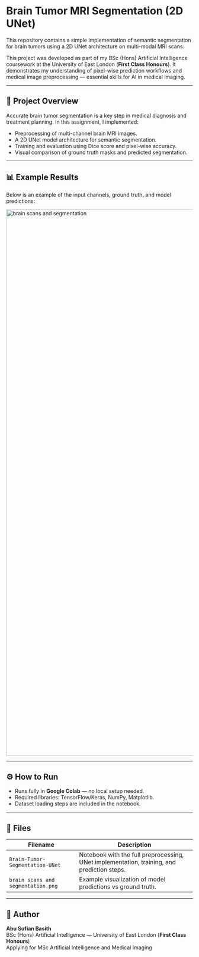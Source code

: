 # Brain Tumor MRI Segmentation (2D UNet)

This repository contains a simple implementation of semantic segmentation for brain tumors using a 2D UNet architecture on multi-modal MRI scans.

This project was developed as part of my BSc (Hons) Artificial Intelligence coursework at the University of East London (**First Class Honours**). It demonstrates my understanding of pixel-wise prediction workflows and medical image preprocessing — essential skills for AI in medical imaging.

---

## 🧩 Project Overview

Accurate brain tumor segmentation is a key step in medical diagnosis and treatment planning. In this assignment, I implemented:

- Preprocessing of multi-channel brain MRI images.
- A 2D UNet model architecture for semantic segmentation.
- Training and evaluation using Dice score and pixel-wise accuracy.
- Visual comparison of ground truth masks and predicted segmentation.

---

## 📊 Example Results

Below is an example of the input channels, ground truth, and model predictions:

<img width="1590" height="1470" alt="brain scans and segmentation" src="https://github.com/user-attachments/assets/31c22b97-195b-4ff0-bd63-8114f4c8531e" />

---

## ⚙️ How to Run

- Runs fully in **Google Colab** — no local setup needed.
- Required libraries: TensorFlow/Keras, NumPy, Matplotlib.
- Dataset loading steps are included in the notebook.

---

## 📁 Files

| Filename | Description |
|----------|-------------|
| `Brain-Tumor-Segmentation-UNet` | Notebook with the full preprocessing, UNet implementation, training, and prediction steps. |
| `brain scans and segmentation.png` | Example visualization of model predictions vs ground truth. |

---

## 📍 Author

**Abu Sufian Basith**  
BSc (Hons) Artificial Intelligence — University of East London (**First Class Honours**)  
Applying for MSc Artificial Intelligence and Medical Imaging


